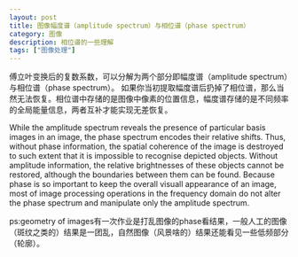```yaml
---
layout: post
title: 图像幅度谱（amplitude spectrum）与相位谱（phase spectrum）
category: 图像
description: 相位谱的一些理解
tags: ["图像处理"]
---
```


傅立叶变换后的复数系数，可以分解为两个部分即幅度谱（amplitude spectrum）与相位谱（phase spectrum）。
如果你当初提取幅度谱后扔掉了相位谱，那么当然无法恢复。相位谱中存储的是图像中像素的位置信息，幅度谱存储的是不同频率的全局能量信息，两者互补才能实现无差恢复。

While the amplitude spectrum reveals the presence of particular basis images in an image, the phase spectrum encodes their relative shifts. 
Thus, without phase information, the spatial coherence of the image is destroyed to such extent that it is impossible to recognise depicted objects. 
Without amplitude information, the relative brightnesses of these objects cannot be restored, although the boundaries between them can be found. 
Because phase is so important to keep the overall visuall appearance of an image, most of image processing operations in the frequency domain do not alter the phase spectrum and manipulate only the amplitude spectrum.

ps:geometry of images有一次作业是打乱图像的phase看结果，一般人工的图像（斑纹之类的）结果是一团乱，自然图像（风景啥的）结果还能看见一些低频部分（轮廓）。